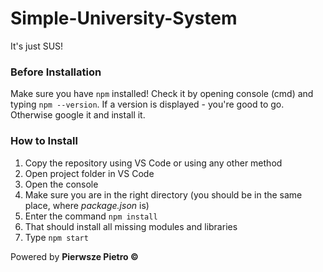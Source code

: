 # Simple-University-System

It's just SUS!

### Before Installation
Make sure you have <code>npm</code> installed! Check it by opening console (cmd) and typing <code>npm --version</code>. If a version is displayed - you're good to go. Otherwise google it and install it.

### How to Install
1. Copy the repository using VS Code or using any other method
2. Open project folder in VS Code
3. Open the console
4. Make sure you are in the right directory (you should be in the same place, where *package.json* is)
5. Enter the command <code>npm install</code>
6. That should install all missing modules and libraries
7. Type <code>npm start</code>

Powered by **Pierwsze Pietro ©**
